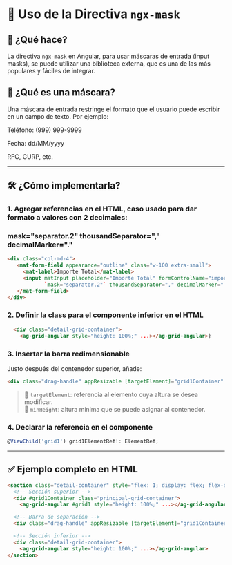 # 📏 Uso de la Directiva `ngx-mask`

## 🎯 ¿Qué hace?

La directiva `ngx-mask` en Angular, para usar máscaras de entrada (input masks), se puede utilizar una biblioteca externa, que es una de las más populares y fáciles de integrar.

## 🔧 ¿Qué es una máscara?

Una máscara de entrada restringe el formato que el usuario puede escribir en un campo de texto. Por ejemplo:

  Teléfono: (999) 999-9999  

  Fecha: dd/MM/yyyy  

  RFC, CURP, etc.  

---

## 🛠️ ¿Cómo implementarla?

### 1. Agregar referencias en el HTML, caso usado para dar formato a valores con 2 decimales:
###    mask="separator.2" thousandSeparator=","    decimalMarker="."

```html
<div class="col-md-4">
   <mat-form-field appearance="outline" class="w-100 extra-small">
     <mat-label>Importe Total</mat-label>
     <input matInput placeholder="Importe Total" formControlName="importe" autocomplete="off"
            `mask="separator.2"` thousandSeparator="," decimalMarker="." tabindex="5">
   </mat-form-field>
</div>
```

### 2. Definir la class para el componente inferior en el HTML

```html
  <div class="detail-grid-container">
    <ag-grid-angular style="height: 100%;" ...></ag-grid-angular>}
```

### 3. Insertar la barra redimensionable

Justo después del contenedor superior, añade:

```html
<div class="drag-handle" appResizable [targetElement]="grid1Container" [minHeight]="200"></div>
```

> 🔸 `targetElement`: referencia al elemento cuya altura se desea modificar.  
> 🔸 `minHeight`: altura mínima que se puede asignar al contenedor.

### 4. Declarar la referencia en el componente

```ts
@ViewChild('grid1') grid1ElementRef!: ElementRef;
```

---

## ✅ Ejemplo completo en HTML

```html
<section class="detail-container" style="flex: 1; display: flex; flex-direction: column;">
  <!-- Sección superior -->
  <div #grid1Container class="principal-grid-container">
    <ag-grid-angular #grid1 style="height: 100%;" ...></ag-grid-angular>

  <!-- Barra de separación -->
  <div class="drag-handle" appResizable [targetElement]="grid1Container" [minHeight]="200"></div>

  <!-- Sección inferior -->
  <div class="detail-grid-container">
    <ag-grid-angular style="height: 100%;" ...></ag-grid-angular>
</section>
```
